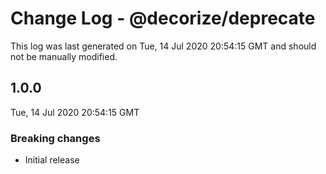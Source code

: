 # Change Log - @decorize/deprecate

This log was last generated on Tue, 14 Jul 2020 20:54:15 GMT and should not be manually modified.

## 1.0.0
Tue, 14 Jul 2020 20:54:15 GMT

### Breaking changes

- Initial release

